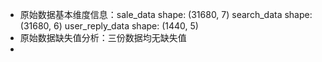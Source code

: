 - 原始数据基本维度信息：sale_data shape: (31680, 7)
    search_data shape: (31680, 6)
    user_reply_data shape: (1440, 5)
- 原始数据缺失值分析：三份数据均无缺失值
- 

